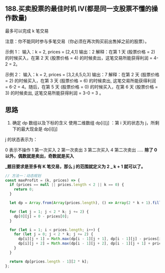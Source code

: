 ## 188.买卖股票的最佳时机 IV(都是同一支股票不懂的操作数量)

最多可以完成 k 笔交易

注意：你不能同时参与多笔交易（你必须在再次购买前出售掉之前的股票）。

示例 1： 输入：k = 2, prices = [2,4,1] 输出：2 解释：在第 1 天 (股票价格 = 2) 的时候买入，在第 2 天 (股票价格 = 4) 的时候卖出，这笔交易所能获得利润 = 4-2 = 2。

示例 2： 输入：k = 2, prices = [3,2,6,5,0,3] 输出：7 解释：在第 2 天 (股票价格 = 2) 的时候买入，在第 3 天 (股票价格 = 6) 的时候卖出, 这笔交易所能获得利润 = 6-2 = 4。随后，在第 5 天 (股票价格 = 0) 的时候买入，在第 6 天 (股票价格 = 3) 的时候卖出, 这笔交易所能获得利润 = 3-0 = 3 。

## 思路

1. 确定 dp 数组以及下标的含义
   使用二维数组 dp[i][j] ：第 i 天的状态为 j，所剩下的最大现金是 dp[i][j]

j 的状态表示为：

0 表示不操作
1 第一次买入
2 第一次卖出
3 第二次买入
4 第二次卖出
.....
**除了 0 以外，偶数就是卖出，奇数就是买入**

**_题目要求是至多有 K 笔交易，那么 j 的范围就定义为 2 _ k + 1 就可以了。**

```js
// 方法一：动态规划
const maxProfit = (k, prices) => {
  if (prices == null || prices.length < 2 || k == 0) {
    return 0;
  }

  let dp = Array.from(Array(prices.length), () => Array(2 * k + 1).fill(0));

  for (let j = 1; j < 2 * k; j += 2) {
    dp[0][j] = 0 - prices[0];
  }

  for (let i = 1; i < prices.length; i++) {
    for (let j = 0; j < 2 * k; j += 2) {
      dp[i][j + 1] = Math.max(dp[i - 1][j + 1], dp[i - 1][j] - prices[i]);
      dp[i][j + 2] = Math.max(dp[i - 1][j + 2], dp[i - 1][j + 1] + prices[i]);
    }
  }

  return dp[prices.length - 1][2 * k];
};
```
